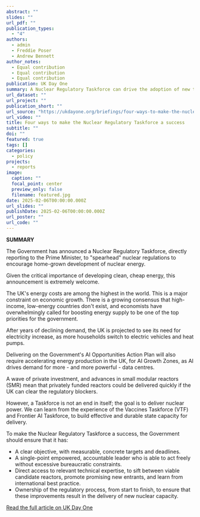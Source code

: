 ```yaml
---
abstract: ""
slides: ""
url_pdf: ""
publication_types:
  - "4"
authors:
  - admin
  - Freddie Poser
  - Andrew Bennett
author_notes:
  - Equal contribution
  - Equal contribution
  - Equal contribution
publication: UK Day One
summary: A Nuclear Regulatory Taskforce can drive the adoption of new technology for the UK to meet its net zero targets and the increase in demand for electricity.
url_dataset: ""
url_project: ""
publication_short: ""
url_source: "https://ukdayone.org/briefings/four-ways-to-make-the-nuclear-regulatory-taskforce-a-success"
url_video: ""
title: Four ways to make the Nuclear Regulatory Taskforce a success
subtitle: ""
doi: ""
featured: true
tags: []
categories:
  - policy
projects:
  - reports
image:
  caption: ""
  focal_point: center
  preview_only: false
  filename: featured.jpg
date: 2025-02-06T00:00:00.000Z
url_slides: ""
publishDate: 2025-02-06T00:00:00.000Z
url_poster: ""
url_code: ""
---
```

**SUMMARY**

The Government has announced a Nuclear Regulatory Taskforce, directly reporting to the Prime Minister, to "spearhead" nuclear regulations to encourage home-grown development of nuclear energy. 

Given the critical importance of developing clean, cheap energy, this announcement is extremely welcome.

The UK's energy costs are among the highest in the world. This is a major constraint on economic growth. There is a growing consensus that high-income, low-energy countries don't exist, and economists have overwhelmingly called for boosting energy supply to be one of the top priorities for the government.

After years of declining demand, the UK is projected to see its need for electricity increase, as more households switch to electric vehicles and heat pumps.

Delivering on the Government's AI Opportunities Action Plan will also require accelerating energy production in the UK, for AI Growth Zones, as AI drives demand for more - and more powerful - data centres. 

A wave of private investment, and advances in small modular reactors (SMR) mean that privately funded reactors could be delivered quickly if the UK can clear the regulatory blockers.

However, a Taskforce is not an end in itself; the goal is to deliver nuclear power. We can learn from the experience of the Vaccines Taskforce (VTF) and Frontier AI Taskforce, to build effective and durable state capacity for delivery.

To make the Nuclear Regulatory Taskforce a success, the Government should ensure that it has:

* A clear objective, with measurable, concrete targets and deadlines.
* A single-point empowered, accountable leader who is able to act freely without excessive bureaucratic constraints.
* Direct access to relevant technical expertise, to sift between viable candidate reactors, promote promising new entrants, and learn from international best practice.
* Ownership of the regulatory process, from start to finish, to ensure that these improvements result in the delivery of new nuclear capacity.

[Read the full article on UK Day One](https://ukdayone.org/briefings/four-ways-to-make-the-nuclear-regulatory-taskforce-a-success) 